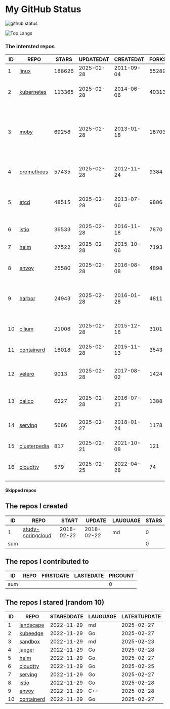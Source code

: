 # My GitHub Status

<img src="https://github-readme-stats-1.yihong0618.vercel.app/api?username=daoqingniu&show_icons=true&&&hide_title=true&count_private=true" alt="github status" />

![Top Langs](https://github-readme-stats-1.yihong0618.vercel.app/api/top-langs/?username=daoqingniu&layout=compact)

<!--START_SECTION:github_repos-->
### The intersted repos
| ID |                              REPO                               | STARS  | UPDATEDAT  | CREATEDAT  | FORKSCOUNT |                                                DESCRIPTIONS                                                |
|----|-----------------------------------------------------------------|--------|------------|------------|------------|------------------------------------------------------------------------------------------------------------|
|  1 | [linux](https://github.com/torvalds/linux)                      | 188626 | 2025-02-28 | 2011-09-04 |      55289 | Linux kernel source tree                                                                                   |
|  2 | [kubernetes](https://github.com/kubernetes/kubernetes)          | 113365 | 2025-02-28 | 2014-06-06 |      40313 | Production-Grade Container Scheduling and Management                                                       |
|  3 | [moby](https://github.com/moby/moby)                            |  69258 | 2025-02-28 | 2013-01-18 |      18703 | The Moby Project - a collaborative project for the container ecosystem to assemble container-based systems |
|  4 | [prometheus](https://github.com/prometheus/prometheus)          |  57435 | 2025-02-28 | 2012-11-24 |       9384 | The Prometheus monitoring system and time series database.                                                 |
|  5 | [etcd](https://github.com/etcd-io/etcd)                         |  48515 | 2025-02-28 | 2013-07-06 |       9886 | Distributed reliable key-value store for the most critical data of a distributed system                    |
|  6 | [istio](https://github.com/istio/istio)                         |  36533 | 2025-02-28 | 2016-11-18 |       7870 | Connect, secure, control, and observe services.                                                            |
|  7 | [helm](https://github.com/helm/helm)                            |  27522 | 2025-02-28 | 2015-10-06 |       7193 | The Kubernetes Package Manager                                                                             |
|  8 | [envoy](https://github.com/envoyproxy/envoy)                    |  25580 | 2025-02-28 | 2016-08-08 |       4898 | Cloud-native high-performance edge/middle/service proxy                                                    |
|  9 | [harbor](https://github.com/goharbor/harbor)                    |  24943 | 2025-02-28 | 2016-01-28 |       4811 | An open source trusted cloud native registry project that stores, signs, and scans content.                |
| 10 | [cilium](https://github.com/cilium/cilium)                      |  21008 | 2025-02-28 | 2015-12-16 |       3101 | eBPF-based Networking, Security, and Observability                                                         |
| 11 | [containerd](https://github.com/containerd/containerd)          |  18018 | 2025-02-28 | 2015-11-13 |       3543 | An open and reliable container runtime                                                                     |
| 12 | [velero](https://github.com/vmware-tanzu/velero)                |   9013 | 2025-02-28 | 2017-08-02 |       1424 | Backup and migrate Kubernetes applications and their persistent volumes                                    |
| 13 | [calico](https://github.com/projectcalico/calico)               |   6227 | 2025-02-28 | 2016-07-21 |       1388 | Cloud native networking and network security                                                               |
| 14 | [serving](https://github.com/knative/serving)                   |   5686 | 2025-02-27 | 2018-01-24 |       1178 | Kubernetes-based, scale-to-zero, request-driven compute                                                    |
| 15 | [clusterpedia](https://github.com/clusterpedia-io/clusterpedia) |    817 | 2025-02-21 | 2021-10-08 |        121 | The Encyclopedia of Kubernetes clusters                                                                    |
| 16 | [cloudtty](https://github.com/cloudtty/cloudtty)                |    579 | 2025-02-25 | 2022-04-28 |         74 | A Friendly Kubernetes CloudShell (Web Terminal) !                                                          |



#### Skipped repos
<!--END_SECTION:github_repos-->

<!--START_SECTION:my_github-->
## The repos I created
| ID  |                                 REPO                                 |   START    |   UPDATE   | LAUGUAGE | STARS |
|-----|----------------------------------------------------------------------|------------|------------|----------|-------|
|   1 | [study-springcloud](https://github.com/daoqingniu/study-springcloud) | 2018-02-22 | 2018-02-22 | md       |     0 |
| sum |                                                                      |            |            |          |     0 |

## The repos I contributed to
| ID  | REPO | FIRSTDATE | LASTEDATE | PRCOUNT |
|-----|------|-----------|-----------|---------|
| sum |      |           |           |       0 |

## The repos I stared (random 10)
| ID |                          REPO                          | STAREDDATE | LAUGUAGE | LATESTUPDATE |
|----|--------------------------------------------------------|------------|----------|--------------|
|  1 | [landscape](https://github.com/cncf/landscape)         | 2022-11-29 | md       | 2025-02-27   |
|  2 | [kubeedge](https://github.com/kubeedge/kubeedge)       | 2022-11-29 | Go       | 2025-02-27   |
|  3 | [sandbox](https://github.com/cncf/sandbox)             | 2022-11-29 | md       | 2025-02-23   |
|  4 | [jaeger](https://github.com/jaegertracing/jaeger)      | 2022-11-29 | Go       | 2025-02-28   |
|  5 | [helm](https://github.com/helm/helm)                   | 2022-11-29 | Go       | 2025-02-27   |
|  6 | [cloudtty](https://github.com/cloudtty/cloudtty)       | 2022-11-29 | Go       | 2025-02-25   |
|  7 | [serving](https://github.com/knative/serving)          | 2022-11-29 | Go       | 2025-02-27   |
|  8 | [istio](https://github.com/istio/istio)                | 2022-11-29 | Go       | 2025-02-28   |
|  9 | [envoy](https://github.com/envoyproxy/envoy)           | 2022-11-29 | C++      | 2025-02-28   |
| 10 | [containerd](https://github.com/containerd/containerd) | 2022-11-29 | Go       | 2025-02-27   |

<!--END_SECTION:my_github-->
